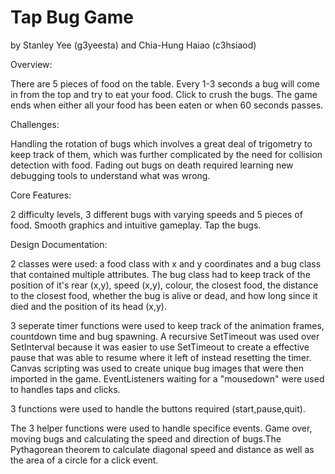 # Tap Bug Game

by Stanley Yee (g3yeesta) and Chia-Hung Haiao (c3hsiaod)

Overview:

There are 5 pieces of food on the table. Every 1-3 seconds a bug will come in from the top and try to eat your food. Click to crush the bugs. The game ends when either all your food has been eaten or when 60 seconds passes.  

Challenges:

Handling the rotation of bugs which involves a great deal of trigometry to keep track of them, which was further complicated by the need for collision detection with food. Fading out bugs on death required learning new debugging tools to understand what was wrong.

Core Features:

2 difficulty levels, 3 different bugs with varying speeds and 5 pieces of food. Smooth graphics and intuitive gameplay. Tap the bugs.

Design Documentation:

2 classes were used: a food class with x and y coordinates and a bug class that contained multiple attributes. The bug class had to keep track of the position of it's rear (x,y), speed (x,y), colour, the closest food, the distance to the closest food, whether the bug is alive or dead, and how long since it died and the position of its head (x,y).

3 seperate timer functions were used to keep track of the animation frames, countdown time and bug spawning. A recursive SetTimeout was used over SetInterval because it was easier to use SetTimeout to create a effective pause that was able to resume where it left of instead resetting the timer. Canvas scripting was used to create unique bug images that were then imported in the game. EventListeners waiting for a "mousedown" were used to handles taps and clicks.

3 functions were used to handle the buttons required (start,pause,quit). 

The 3 helper functions were used to handle specifice events. Game over, moving bugs and calculating the speed and direction of bugs.The Pythagorean theorem to calculate diagonal speed and distance as well as the area of a circle for a click event. 
